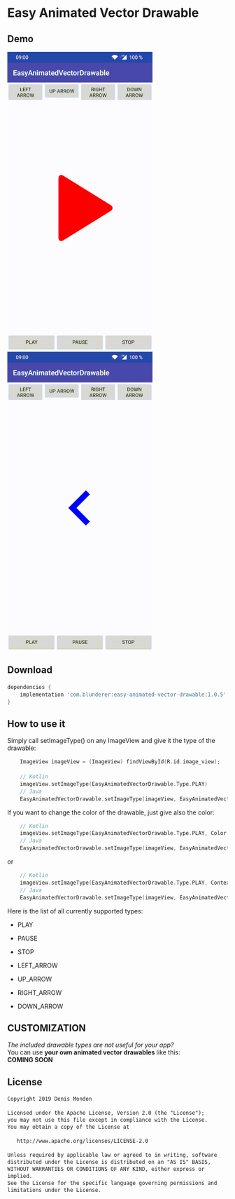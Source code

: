 Easy Animated Vector Drawable
============

Demo
----

![alt text](https://github.com/DenisMondon/EasyAnimatedVectorDrawable/blob/master/images/demo_playpausestop.gif "Demo gif")
![alt text](https://github.com/DenisMondon/EasyAnimatedVectorDrawable/blob/master/images/demo_arrows.gif "Demo gif")


Download
--------

```groovy
dependencies {
    implementation 'com.blunderer:easy-animated-vector-drawable:1.0.5'
}
```


How to use it
-------------

Simply call setImageType() on any ImageView and give it the type of the drawable:
```kotlin
    ImageView imageView = (ImageView) findViewById(R.id.image_view);

    // Kotlin
    imageView.setImageType(EasyAnimatedVectorDrawable.Type.PLAY)
    // Java
    EasyAnimatedVectorDrawable.setImageType(imageView, EasyAnimatedVectorDrawable.Type.PLAY);
```

If you want to change the color of the drawable, just give also the color:
```kotlin
    // Kotlin
    imageView.setImageType(EasyAnimatedVectorDrawable.Type.PLAY, Color.RED)
    // Java
    EasyAnimatedVectorDrawable.setImageType(imageView, EasyAnimatedVectorDrawable.Type.PLAY, Color.RED);
```
or
```kotlin
    // Kotlin
    imageView.setImageType(EasyAnimatedVectorDrawable.Type.PLAY, ContextCompat.getColor(context, R.color.red))
    // Java
    EasyAnimatedVectorDrawable.setImageType(imageView, EasyAnimatedVectorDrawable.Type.PLAY, ContextCompat.getColor(context, R.color.red));
```

Here is the list of all currently supported types:
- PLAY
- PAUSE
- STOP

- LEFT_ARROW
- UP_ARROW
- RIGHT_ARROW
- DOWN_ARROW

CUSTOMIZATION
-------------

*The included drawable types are not useful for your app?*  
You can use **your own animated vector drawables** like this:  
**COMING SOON**

License
-------

    Copyright 2019 Denis Mondon

    Licensed under the Apache License, Version 2.0 (the "License");
    you may not use this file except in compliance with the License.
    You may obtain a copy of the License at

       http://www.apache.org/licenses/LICENSE-2.0

    Unless required by applicable law or agreed to in writing, software
    distributed under the License is distributed on an "AS IS" BASIS,
    WITHOUT WARRANTIES OR CONDITIONS OF ANY KIND, either express or implied.
    See the License for the specific language governing permissions and
    limitations under the License.
